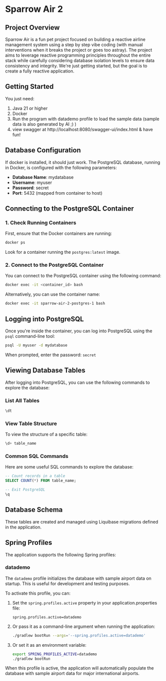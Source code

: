 # Sparrow Air 2

## Project Overview

Sparrow Air  is a fun pet project focused on building a reactive airline management system using
a step by step vibe coding (with manual interventions when it breaks the project or goes too astray).
The project aims to leverage reactive programming principles throughout the entire stack while carefully considering database isolation levels to ensure data consistency and integrity. 
We're just getting started, but the goal is to create a fully reactive application.

## Getting Started
You just need:
1. Java 21 or higher
2. Docker
3. Run the program with datademo profile to load the sample data (sample data is also generated by AI ;) )
4. view swagger at http://localhost:8080/swagger-ui/index.html & have fun!



## Database Configuration

If docker is installed, it should just work.
The PostgreSQL database, running in Docker, is configured with the following parameters:

- **Database Name**: mydatabase
- **Username**: myuser
- **Password**: secret
- **Port**: 5432 (mapped from container to host)

## Connecting to the PostgreSQL Container

### 1. Check Running Containers

First, ensure that the Docker containers are running:

```bash
docker ps
```

Look for a container running the `postgres:latest` image.

### 2. Connect to the PostgreSQL Container

You can connect to the PostgreSQL container using the following command:

```bash
docker exec -it <container_id> bash
```

Alternatively, you can use the container name:

```bash
docker exec -it sparrow-air-2-postgres-1 bash
```

## Logging into PostgreSQL

Once you're inside the container, you can log into PostgreSQL using the `psql` command-line tool:

```bash
psql -U myuser -d mydatabase
```

When prompted, enter the password: `secret`

## Viewing Database Tables

After logging into PostgreSQL, you can use the following commands to explore the database:

### List All Tables

```sql
\dt
```

### View Table Structure

To view the structure of a specific table:

```sql
\d+ table_name
```


### Common SQL Commands

Here are some useful SQL commands to explore the database:

```sql
-- Count records in a table
SELECT COUNT(*) FROM table_name;

-- Exit PostgreSQL
\q
```


## Database Schema

These tables are created and managed using Liquibase migrations defined in the application.

## Spring Profiles

The application supports the following Spring profiles:

### datademo

The `datademo` profile initializes the database with sample airport data on startup. This is useful for development and testing purposes.

To activate this profile, you can:

1. Set the `spring.profiles.active` property in your application.properties file:
   ```
   spring.profiles.active=datademo
   ```

2. Or pass it as a command-line argument when running the application:
   ```bash
   ./gradlew bootRun --args='--spring.profiles.active=datademo'
   ```

3. Or set it as an environment variable:
   ```bash
   export SPRING_PROFILES_ACTIVE=datademo
   ./gradlew bootRun
   ```

When this profile is active, the application will automatically populate the database with sample airport data for major international airports.

